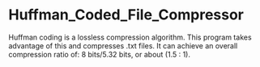 # Huffman_Coded_File_Compressor
Huffman coding is a lossless compression algorithm. This program takes advantage of this and compresses .txt files. It can achieve an overall compression ratio of: 8 bits/5.32 bits, or about (1.5 : 1).

